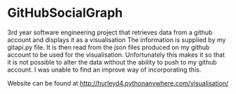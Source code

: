 # GitHubSocialGraph
3rd year software engineering project that retrieves data from a github account and displays it as a visualisation
The information is supplied by my gitapi.py file. It is then read from the json files produced on my github account to be used for the visualisation.
Unfortunately this makes it so that it is not possible to alter the data without the ability to push to my github account.
I was unable to find an improve way of incorporating this.

Website can be found at http://hurleyd4.pythonanywhere.com/visualisation/
